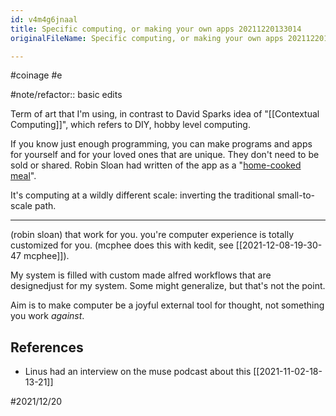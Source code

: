 ```yaml
---
id: v4m4g6jnaal
title: Specific computing, or making your own apps 20211220133014
originalFileName: Specific computing, or making your own apps 20211220133014.md

---
```


#coinage #e

#note/refactor:: basic edits

Term of art that I'm using, in contrast to David Sparks idea of "[[Contextual Computing]]", which refers to DIY, hobby level computing.

If you know just enough programming, you can make programs and apps for yourself and for your loved ones that are unique. They don't need to be sold or shared. Robin Sloan had written of the app as a "[home-cooked meal](https://www.robinsloan.com/notes/home-cooked-app/)".

It's computing at a wildly different scale: inverting the traditional small-to-scale path.

***

(robin sloan) that work for you. you're computer experience is totally customized for you. (mcphee does this with kedit, see [[2021-12-08-19-30-47 mcphee]]).

My system is filled with custom made alfred workflows that are designedjust for my system. Some might generalize, but that's not the point.

Aim is to make computer be a joyful external tool for thought, not something you work *against*.

## References

* Linus had an interview on the muse podcast about this [[2021-11-02-18-13-21]]

#2021/12/20
